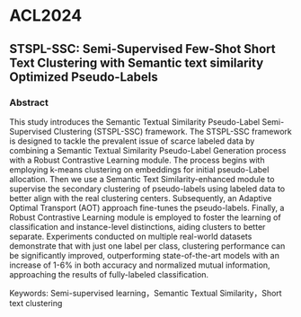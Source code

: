 # ACL2024
## STSPL-SSC: Semi-Supervised Few-Shot Short Text Clustering with Semantic text similarity Optimized Pseudo-Labels

### Abstract

This study introduces the Semantic Textual Similarity Pseudo-Label Semi-Supervised Clustering (STSPL-SSC) framework. The STSPL-SSC framework is designed to tackle the prevalent issue of scarce labeled data by combining a Semantic Textual Similarity Pseudo-Label Generation process with a Robust Contrastive Learning module. The process begins with employing k-means clustering on embeddings for initial pseudo-Label allocation. Then we use a Semantic Text Similarity-enhanced module to supervise the secondary clustering of pseudo-labels using labeled data to better align with the real clustering centers. Subsequently, an Adaptive Optimal Transport (AOT) approach fine-tunes the pseudo-labels. Finally, a Robust Contrastive Learning module is employed to foster the learning of classification and instance-level distinctions, aiding clusters to better separate. Experiments conducted on multiple real-world datasets demonstrate that with just one label per class, clustering performance can be significantly improved, outperforming state-of-the-art models with an increase of 1-6% in both accuracy and normalized mutual information, approaching the results of fully-labeled classification.

Keywords: Semi-supervised learning，Semantic Textual Similarity，Short text clustering
